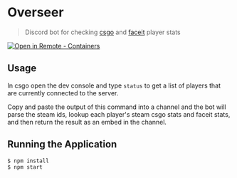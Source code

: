 # Overseer

> Discord bot for checking [csgo](https://blog.counter-strike.net/) and [faceit](https://www.faceit.com/) player stats

[![Open in Remote - Containers](https://img.shields.io/static/v1?label=Remote%20-%20Containers&message=Open&color=blue&logo=visualstudiocode)](https://vscode.dev/redirect?url=vscode://ms-vscode-remote.remote-containers/cloneInVolume?url=https://github.com/l1fescape/overseer)

## Usage

In csgo open the dev console and type `status` to get a list of players that are currently connected to the server.

Copy and paste the output of this command into a channel and the bot will parse the steam ids, lookup each player's steam csgo stats and faceit stats, and then return the result as an embed in the channel.

## Running the Application

```
$ npm install
$ npm start
```
